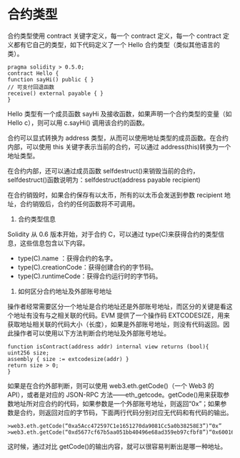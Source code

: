 # 合约类型

合约类型使用 contract 关键字定义，每一个 contract 定义，每一个 contract 定义都有它自己的类型，如下代码定义了一个 Hello 合约类型（类似其他语言的类）。

```solidity
pragma solidity > 0.5.0; 
contract Hello { 
function sayHi() public { } 
// 可支付回退函数 
receive() external payable { } 
}
```

Hello 类型有一个成员函数 sayHi 及接收函数，如果声明一个合约类型的变量（如 Hello c），则可以用 c.sayHi() 调用该合约的函数。

合约可以显式转换为 address 类型，从而可以使用地址类型的成员函数。在合约内部，可以使用 this 关键字表示当前的合约，可以通过 address(this)转换为一个地址类型。

在合约内部，还可以通过成员函数 selfdestruct()来销毁当前的合约，selfdestruct()函数说明为：selfdestruct(address payable recipient)

在合约销毁时，如果合约保存有以太币，所有的以太币会发送到参数 recipient 地址，合约销毁后，合约的任何函数将不可调用。

1. 合约类型信息

Solidity 从 0.6 版本开始，对于合约 C，可以通过 type(C)来获得合约的类型信息，这些信息包含以下内容。

- type(C).name ：获得合约的名字。
- type(C).creationCode：获得创建合约的字节码。
- type(C).runtimeCode：获得合约运行时的字节码。

1. 如何区分合约地址及外部账号地址

操作者经常需要区分一个地址是合约地址还是外部账号地址，而区分的关键是看这个地址有没有与之相关联的代码。EVM 提供了一个操作码 EXTCODESIZE，用来获取地址相关联的代码大小（长度），如果是外部账号地址，则没有代码返回。因此操作者可以使用以下方法判断合约地址及外部账号地址。

```solidity
function isContract(address addr) internal view returns (bool){
uint256 size; 
assembly { size := extcodesize(addr) } 
return size > 0; 
}
```

如果是在合约外部判断，则可以使用 web3.eth.getCode()（一个 Web3 的 API），或者是对应的 JSON-RPC 方法——eth_getcode。getCode()用来获取参数地址所对应合约的代码，如果参数是一个外部账号地址，则返回“0x”；如果参数是合约，则返回对应的字节码，下面两行代码分别对应无代码和有代码的输出。

```
>web3.eth.getCode(“0xa5Acc472597C1e1651270da9081Cc5a0b38258E3”)“0x” >web3.eth.getCode(“0xd5677cf67b5aa051bb40496e68ad359eb97cfbf8”)“0x600160008035811a818181146012578301005b601b6001356025565b8060005260206000f25b600060078202905091905056”
```

这时候，通过对比 getCode()的输出内容，就可以很容易判断出是哪一种地址。
